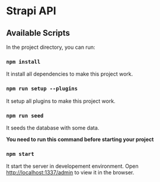 # Strapi API

## Available Scripts

In the project directory, you can run:

### `npm install`

It install all dependencies to make this project work.

### `npm run setup --plugins`

It setup all plugins to make this project work.

### `npm run seed`

It seeds the database with some data.

**You need to run this command before starting your project**

### `npm start`

It start the server in developement environment.
Open [http://localhost:1337/admin](http://localhost:1337/admin) to view it in the browser.
